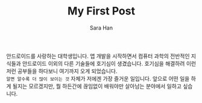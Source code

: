 ﻿---
layout: post
title: "My First Post"
author: "Sara Han"
categories : Personal
comments : false
---

안드로이드를 사랑하는 대학생입니다. 앱 개발을 시작하면서 컴퓨터 과학의 전반적인 지식들과 안드로이드 이외의 다른 기술들에 호기심이 생겼습니다. 호기심을 해결하려 이런 저런 공부들을 하다보니 여기까지 오게 되었습니다.
<br>
`알면 알수록 더 많이 보이는 것` 자체가 저에겐 가장 즐거운 일입니다. 앞으로 어떤 일을 하게 될지는 모르겠지만, 뭘 하든간에 끊임없이 배워야만 살아남는 분야에서 일하고 싶습니다.
